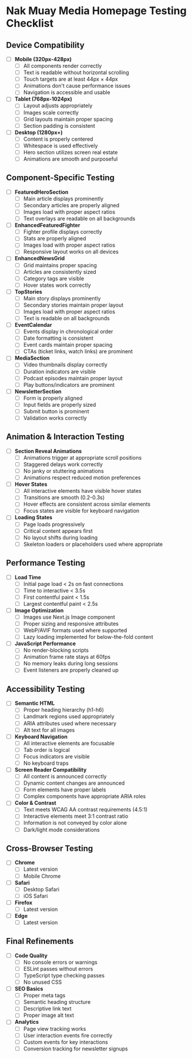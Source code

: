 # Nak Muay Media Homepage Testing Checklist

## Device Compatibility
- [ ] **Mobile (320px-428px)**
  - [ ] All components render correctly
  - [ ] Text is readable without horizontal scrolling
  - [ ] Touch targets are at least 44px × 44px
  - [ ] Animations don't cause performance issues
  - [ ] Navigation is accessible and usable

- [ ] **Tablet (768px-1024px)**
  - [ ] Layout adjusts appropriately
  - [ ] Images scale correctly
  - [ ] Grid layouts maintain proper spacing
  - [ ] Section padding is consistent

- [ ] **Desktop (1280px+)**
  - [ ] Content is properly centered
  - [ ] Whitespace is used effectively
  - [ ] Hero section utilizes screen real estate
  - [ ] Animations are smooth and purposeful

## Component-Specific Testing
- [ ] **FeaturedHeroSection**
  - [ ] Main article displays prominently
  - [ ] Secondary articles are properly aligned
  - [ ] Images load with proper aspect ratios
  - [ ] Text overlays are readable on all backgrounds

- [ ] **EnhancedFeaturedFighter**
  - [ ] Fighter profile displays correctly
  - [ ] Stats are properly aligned
  - [ ] Images load with proper aspect ratios
  - [ ] Responsive layout works on all devices

- [ ] **EnhancedNewsGrid**
  - [ ] Grid maintains proper spacing
  - [ ] Articles are consistently sized
  - [ ] Category tags are visible
  - [ ] Hover states work correctly

- [ ] **TopStories**
  - [ ] Main story displays prominently
  - [ ] Secondary stories maintain proper layout
  - [ ] Images load with proper aspect ratios
  - [ ] Text is readable on all backgrounds

- [ ] **EventCalendar**
  - [ ] Events display in chronological order
  - [ ] Date formatting is consistent
  - [ ] Event cards maintain proper spacing
  - [ ] CTAs (ticket links, watch links) are prominent

- [ ] **MediaSection**
  - [ ] Video thumbnails display correctly
  - [ ] Duration indicators are visible
  - [ ] Podcast episodes maintain proper layout
  - [ ] Play buttons/indicators are prominent

- [ ] **NewsletterSection**
  - [ ] Form is properly aligned
  - [ ] Input fields are properly sized
  - [ ] Submit button is prominent
  - [ ] Validation works correctly

## Animation & Interaction Testing
- [ ] **Section Reveal Animations**
  - [ ] Animations trigger at appropriate scroll positions
  - [ ] Staggered delays work correctly
  - [ ] No janky or stuttering animations
  - [ ] Animations respect reduced motion preferences

- [ ] **Hover States**
  - [ ] All interactive elements have visible hover states
  - [ ] Transitions are smooth (0.2-0.3s)
  - [ ] Hover effects are consistent across similar elements
  - [ ] Focus states are visible for keyboard navigation

- [ ] **Loading States**
  - [ ] Page loads progressively
  - [ ] Critical content appears first
  - [ ] No layout shifts during loading
  - [ ] Skeleton loaders or placeholders used where appropriate

## Performance Testing
- [ ] **Load Time**
  - [ ] Initial page load < 2s on fast connections
  - [ ] Time to interactive < 3.5s
  - [ ] First contentful paint < 1.5s
  - [ ] Largest contentful paint < 2.5s

- [ ] **Image Optimization**
  - [ ] Images use Next.js Image component
  - [ ] Proper sizing and responsive attributes
  - [ ] WebP/AVIF formats used where supported
  - [ ] Lazy loading implemented for below-the-fold content

- [ ] **JavaScript Performance**
  - [ ] No render-blocking scripts
  - [ ] Animation frame rate stays at 60fps
  - [ ] No memory leaks during long sessions
  - [ ] Event listeners are properly cleaned up

## Accessibility Testing
- [ ] **Semantic HTML**
  - [ ] Proper heading hierarchy (h1-h6)
  - [ ] Landmark regions used appropriately
  - [ ] ARIA attributes used where necessary
  - [ ] Alt text for all images

- [ ] **Keyboard Navigation**
  - [ ] All interactive elements are focusable
  - [ ] Tab order is logical
  - [ ] Focus indicators are visible
  - [ ] No keyboard traps

- [ ] **Screen Reader Compatibility**
  - [ ] All content is announced correctly
  - [ ] Dynamic content changes are announced
  - [ ] Form elements have proper labels
  - [ ] Complex components have appropriate ARIA roles

- [ ] **Color & Contrast**
  - [ ] Text meets WCAG AA contrast requirements (4.5:1)
  - [ ] Interactive elements meet 3:1 contrast ratio
  - [ ] Information is not conveyed by color alone
  - [ ] Dark/light mode considerations

## Cross-Browser Testing
- [ ] **Chrome**
  - [ ] Latest version
  - [ ] Mobile Chrome

- [ ] **Safari**
  - [ ] Desktop Safari
  - [ ] iOS Safari

- [ ] **Firefox**
  - [ ] Latest version

- [ ] **Edge**
  - [ ] Latest version

## Final Refinements
- [ ] **Code Quality**
  - [ ] No console errors or warnings
  - [ ] ESLint passes without errors
  - [ ] TypeScript type checking passes
  - [ ] No unused CSS

- [ ] **SEO Basics**
  - [ ] Proper meta tags
  - [ ] Semantic heading structure
  - [ ] Descriptive link text
  - [ ] Proper image alt text

- [ ] **Analytics**
  - [ ] Page view tracking works
  - [ ] User interaction events fire correctly
  - [ ] Custom events for key interactions
  - [ ] Conversion tracking for newsletter signups 